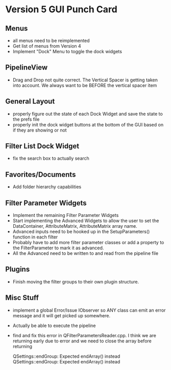 # Version 5 GUI Punch Card #


## Menus ##

+ all menus need to be reimplemented
+ Get list of menus from Version 4
+ Implement "Dock" Menu to toggle the dock widgets

## PipelineView ##

+ Drag and Drop not quite correct. The Vertical Spacer is getting taken into account. We always want to be BEFORE the vertical spacer item

## General Layout ##

+ properly figure out the state of each Dock Widget and save the state to the prefs file
+ properly init the dock widget buttons at the bottom of the GUI based on if they are showing or not

## Filter List Dock Widget ##

+ fix the search box to actually search

## Favorites/Documents ##

+ Add folder hierarchy capabilities

## Filter Parameter Widgets ##

+ Implement the remaining Filter Parameter Widgets
+ Start implementing the Advanced Widgets to allow the user to set the DataContainer, AttributeMatrix, AttributeMatrix array name.
+ Advanced inputs need to be hooked up in the SetupParameters() function in each filter
+ Probably have to add more filter parameter classes or add a property to the FilterParameter to mark it as advanced.
+ All the Advanced need to be written to and read from the pipeline file

## Plugins ##

+ Finish moving the filter groups to their own plugin structure.

## Misc Stuff ##

+ implement a global Error/Issue IObserver so ANY class can emit an error message and it will get picked up somewhere. 
+ Actually be able to execute the pipeline
+ find and fix this error in QFilterParametersReader.cpp. I think we are returning early due to error and we need to close the array before returning

	QSettings::endGroup: Expected endArray() instead
	QSettings::endGroup: Expected endArray() instead